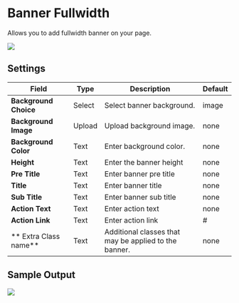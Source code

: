 # Banner Fullwidth

Allows you to add fullwidth banner on your page.

![](http://transvelo.github.io/docs/enter/images/kc-fullwidth-banner-setting.png)

## Settings

| Field | Type | Description | Default
| -- | -- | -- | -- |
| **Background Choice** | Select |  Select banner background. | image
| **Background Image** | Upload |  Upload background image. |none
| **Background Color** | Text |  Enter background color. | none
| **Height** | Text | Enter the banner height | none
| **Pre Title** | Text | Enter banner pre title | none
| **Title** | Text | Enter banner title | none
| **Sub Title** | Text | Enter banner sub title | none
| **Action Text** | Text | Enter action text | none
| **Action Link** | Text | Enter action link | #
| ** Extra Class name** | Text | Additional classes that may be applied to the banner. | none

## Sample Output

![](http://transvelo.github.io/docs/enter/images/kc-fullwidth-banner-output.png)
